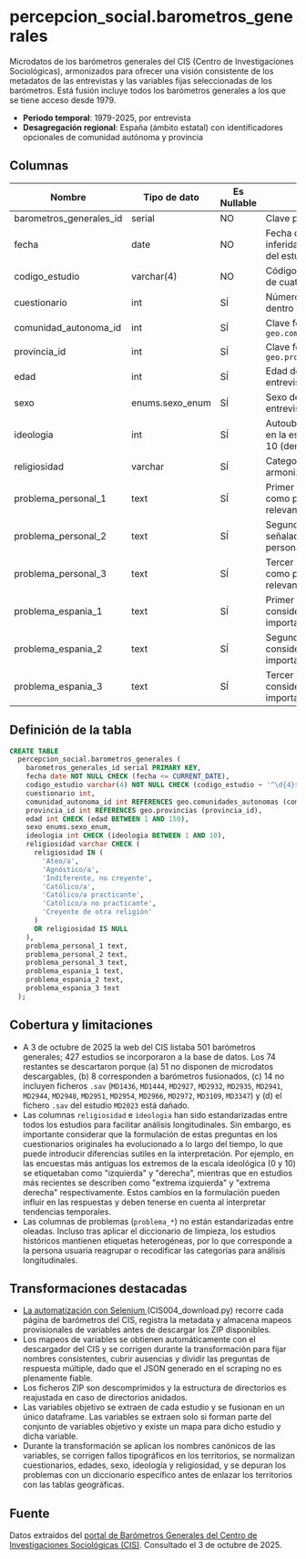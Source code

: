 # percepcion_social.barometros_generales

Microdatos de los barómetros generales del CIS (Centro de Investigaciones Sociológicas), armonizados para ofrecer una visión consistente de los metadatos de las entrevistas y las variables fijas seleccionadas de los barómetros. Está fusión incluye todos los barómetros generales a los que se tiene acceso desde 1979.

- **Periodo temporal**: 1979-2025, por entrevista
- **Desagregación regional**: España (ámbito estatal) con identificadores opcionales de comunidad autónoma y provincia

## Columnas

| Nombre | Tipo de dato | Es Nullable | Descripción |
| --- | --- | --- | --- |
| barometros_generales_id | serial | NO | Clave primaria |
| fecha | date | NO | Fecha de la entrevista inferida a partir de la ficha del estudio del CIS |
| codigo_estudio | varchar(4) | NO | Código de estudio del CIS de cuatro dígitos |
| cuestionario | int | SÍ | Número de cuestionario dentro del estudio |
| comunidad_autonoma_id | int | SÍ | Clave foránea a `geo.comunidades_autonomas` |
| provincia_id | int | SÍ | Clave foránea a `geo.provincias` |
| edad | int | SÍ | Edad de la persona entrevistada |
| sexo | enums.sexo_enum | SÍ | Sexo de la persona entrevistada |
| ideologia | int | SÍ | Autoubicación ideológica en la escala 1 (izquierda) – 10 (derecha) |
| religiosidad | varchar | SÍ | Categoría de religiosidad armonizada |
| problema_personal_1 | text | SÍ | Primer problema señalado como personalmente relevante |
| problema_personal_2 | text | SÍ | Segundo problema señalado como personalmente relevante |
| problema_personal_3 | text | SÍ | Tercer problema señalado como personalmente relevante |
| problema_espania_1 | text | SÍ | Primer problema considerado más importante en España |
| problema_espania_2 | text | SÍ | Segundo problema considerado más importante en España |
| problema_espania_3 | text | SÍ | Tercer problema considerado más importante en España |

## Definición de la tabla

```sql
CREATE TABLE
  percepcion_social.barometros_generales (
    barometros_generales_id serial PRIMARY KEY,
    fecha date NOT NULL CHECK (fecha <= CURRENT_DATE),
    codigo_estudio varchar(4) NOT NULL CHECK (codigo_estudio ~ '^\d{4}$'),
    cuestionario int,
    comunidad_autonoma_id int REFERENCES geo.comunidades_autonomas (comunidad_autonoma_id),
    provincia_id int REFERENCES geo.provincias (provincia_id),
    edad int CHECK (edad BETWEEN 1 AND 150),
    sexo enums.sexo_enum,
    ideologia int CHECK (ideologia BETWEEN 1 AND 10),
    religiosidad varchar CHECK (
      religiosidad IN (
        'Ateo/a',
        'Agnóstico/a',
        'Indiferente, no creyente',
        'Católico/a',
        'Católico/a practicante',
        'Católico/a no practicante',
        'Creyente de otra religión'
      )
      OR religiosidad IS NULL
    ),
    problema_personal_1 text,
    problema_personal_2 text,
    problema_personal_3 text,
    problema_espania_1 text,
    problema_espania_2 text,
    problema_espania_3 text
  );
```

## Cobertura y limitaciones

- A 3 de octubre de 2025 la web del CIS listaba 501 barómetros generales; 427 estudios se incorporaron a la base de datos. Los 74 restantes se descartaron porque (a) 51 no disponen de microdatos descargables, (b) 8 corresponden a barómetros fusionados, (c) 14 no incluyen ficheros `.sav` (`MD1436`, `MD1444`, `MD2927`, `MD2932`, `MD2935`, `MD2941`, `MD2944`, `MD2948`, `MD2951`, `MD2954`, `MD2966`, `MD2972`, `MD3109`, `MD3347`) y (d) el fichero `.sav` del estudio `MD2023` está dañado.
- Las columnas `religiosidad` e `ideologia` han sido estandarizadas entre todos los estudios para facilitar análisis longitudinales. Sin embargo, es importante considerar que la formulación de estas preguntas en los cuestionarios originales ha evolucionado a lo largo del tiempo, lo que puede introducir diferencias sutiles en la interpretación. Por ejemplo, en las encuestas más antiguas los extremos de la escala ideológica (0 y 10) se etiquetaban como "izquierda" y "derecha", mientras que en estudios más recientes se describen como "extrema izquierda" y "extrema derecha" respectivamente. Estos cambios en la formulación pueden influir en las respuestas y deben tenerse en cuenta al interpretar tendencias temporales.
- Las columnas de problemas (`problema_*`) no están estandarizadas entre oleadas. Incluso tras aplicar el diccionario de limpieza, los estudios históricos mantienen etiquetas heterogéneas, por lo que corresponde a la persona usuaria reagrupar o recodificar las categorías para análisis longitudinales.

## Transformaciones destacadas

- <a href="https://github.com/nachodll/GBV_EQ_DB/blob/main/downloaders/CIS004_download.py"> La automatización con Selenium </a>(CIS004_download.py) recorre cada página de barómetros del CIS, registra la metadata y almacena mapeos provisionales de variables antes de descargar los ZIP disponibles.
- Los mapeos de variables se obtienen automáticamente con el descargador del CIS y se corrigen durante la transformación para fijar nombres consistentes, cubrir ausencias y dividir las preguntas de respuesta múltiple, dado que el JSON generado en el scraping no es plenamente fiable.
- Los ficheros ZIP son descomprimidos y la estructura de directorios es reajustada en caso de directorios anidados.
- Las variables objetivo se extraen de cada estudio y se fusionan en un único dataframe. Las variables se extraen solo si forman parte del conjunto de variables objetivo y existe un mapa para dicho estudio y dicha variable.
- Durante la transformación se aplican los nombres canónicos de las variables, se corrigen fallos tipográficos en los territorios, se normalizan cuestionarios, edades, sexo, ideología y religiosidad, y se depuran los problemas con un diccionario específico antes de enlazar los territorios con las tablas geográficas.


## Fuente

Datos extraídos del <a href="https://www.cis.es/catalogo-estudios/resultados-definidos/barometros" target="_blank">portal de Barómetros Generales del Centro de Investigaciones Sociológicas (CIS)</a>.
Consultado el 3 de octubre de 2025.
